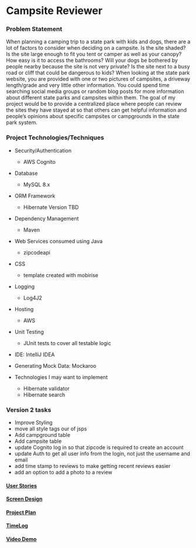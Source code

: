 # Campsite Reviewer

### Problem Statement
When planning a camping trip to a state park with kids and dogs, there are a lot of factors  to consider when deciding on a campsite. 
Is the site  shaded? Is the site large enough to fit you tent or camper as well as your canopy? How easy is it to access the bathrooms? Will your dogs be bothered by people nearby because the site is not very private? Is the site next to a busy road or cliff that could be dangerous to kids?
When looking at the state park website, you are provided with one or two pictures of campsites, a driveway length/grade  and very little other  information. You could spend time searching social media groups or random blog posts for more information about different state parks and campsites within them.
The goal of my project would be to provide a centralized place  where people can review the sites they have stayed at so that others can get helpful information and people’s opinions about specific campsites or campgrounds in the state park system.


### Project Technologies/Techniques

* Security/Authentication
    * AWS Cognito
* Database
    * MySQL 8.x
* ORM Framework
    * Hibernate Version TBD
* Dependency Management
    * Maven
* Web Services consumed using Java
    * zipcodeapi
* CSS
    * template created with mobirise
* Logging
    * Log4J2
* Hosting
    * AWS
* Unit Testing
    * JUnit tests to cover all testable logic
* IDE: IntelliJ IDEA
* Generating Mock Data: Mockaroo

* Technologies I may want to implement
    * Hibernate validator
    * Hibernate search



### Version 2 tasks
* Improve Styling
* move all style tags our of jsps
* Add campground table
* Add campsite table
* update Cognito log in so that zipcode is required to create an account
* update Auth to get all user info from the login, not just the username and email
* add time stamp to reviews to make getting recent reviews easier
* add an option to add a photo to a review


#### [User Stories](DesignDocuments/UserStories.md)
#### [Screen Design](DesignDocuments/Screens.md)


#### [Project Plan](ProjectPlan.md)


#### [TimeLog](TimeLog.md)

#### [Video Demo](https://youtu.be/onlEQqG-i2w)
